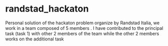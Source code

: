 # randstad_hackaton



Personal solution of the hackaton problem organize by Randstad Italia, we work in a team composed of 5 members .
I have contributed to the principal task (task 1) with other 2 members of the team while the other 2 members works on the additional task


